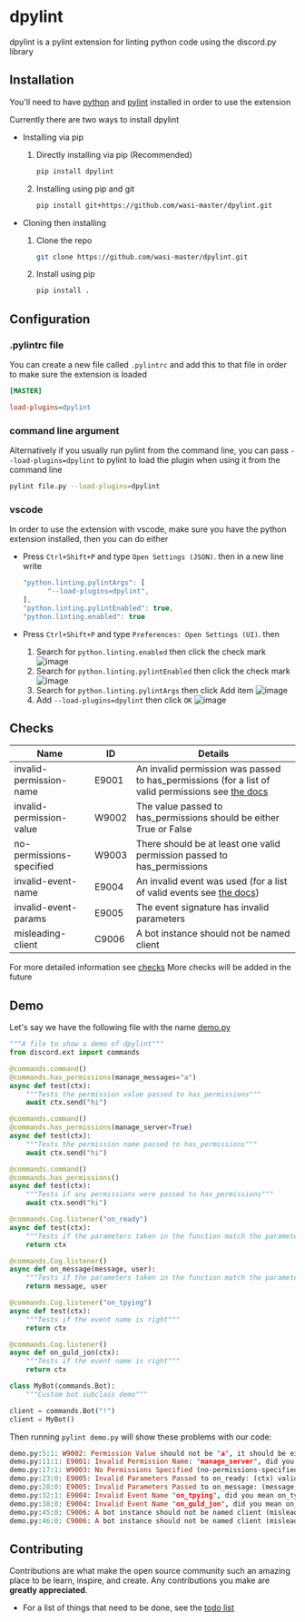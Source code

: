 # dpylint

dpylint is a pylint extension for linting python code using the discord.py library

## Installation

You'll need to have [python](https://www.python.org) and [pylint](https://www.pylint.org) installed in order to use the extension

Currently there are two ways to install dpylint

* Installing via pip
  1. Directly installing via pip (Recommended)

     ```sh
     pip install dpylint
     ```

  2. Installing using pip and git

     ```sh
     pip install git+https://github.com/wasi-master/dpylint.git
     ```

* Cloning then installing
  1. Clone the repo

     ```sh
     git clone https://github.com/wasi-master/dpylint.git
     ```

  2. Install using pip

     ```sh
     pip install .
     ```

## Configuration

### **.pylintrc file**

You can create a new file called `.pylintrc` and add this to that file in order to make sure the extension is loaded

```ini
[MASTER]

load-plugins=dpylint
```

### **command line argument**

Alternatively if you usually run pylint from the command line, you can pass `--load-plugins=dpylint` to pylint to load the plugin when using it from the command line

```sh
pylint file.py --load-plugins=dpylint
```

### **vscode**

In order to use the extension with vscode, make sure you have the python extension installed, then you can do either

* Press `Ctrl+Shift+P` and type `Open Settings (JSON)`. then in a new line write

  ```js
  "python.linting.pylintArgs": [
        "--load-plugins=dpylint",
  ],
  "python.linting.pylintEnabled": true,
  "python.linting.enabled": true
  ```

* Press `Ctrl+Shift+P` and type `Preferences: Open Settings (UI)`. then
  1. Search for `python.linting.enabled` then click the check mark
    ![image](https://i.imgur.com/mVaOZz4.png)
  2. Search for `python.linting.pylintEnabled` then click the check mark
    ![image](https://i.imgur.com/cUJqdoQ.png)
  3. Search for `python.linting.pylintArgs` then click Add item
    ![image](https://i.imgur.com/Wj3ab9v.png)
  4. Add `--load-plugins=dpylint` then click `OK`
    ![image](https://i.imgur.com/xHzwwft.png)

## Checks

| Name                             | ID             | Details        |
| -------------------------------- | -------------- | -------------- |
| invalid-permission-name          | E9001          | An invalid permission was passed to has_permissions (for a list of valid permissions see [the docs](https://discordpy.readthedocs.io/en/latest/api.html#discord.Permissions)|
| invalid-permission-value         | W9002          | The value passed to has_permissions should be either True or False|
| no-permissions-specified         | W9003          | There should be at least one valid permission passed to has_permissions
| invalid-event-name               | E9004          | An invalid event was used (for a list of valid events see [the docs](https://discordpy.readthedocs.io/en/latest/api.html#event-reference))
| invalid-event-params             | E9005          | The event signature has invalid parameters
| misleading-client                | C9006          | A bot instance should not be named client

For more detailed information see [checks](/checks)
More checks will be added in the future

## Demo

Let's say we have the following file with the name [demo.py](https://github.com/wasi-master/dpylint/blob/main/demo.py)

```py
"""A file to show a demo of dpylint"""
from discord.ext import commands

@commands.command()
@commands.has_permissions(manage_messages="a")
async def test(ctx):
    """Tests the permission value passed to has_permissions"""
    await ctx.send("hi")

@commands.command()
@commands.has_permissions(manage_server=True)
async def test(ctx):
    """Tests the permission name passed to has_permissions"""
    await ctx.send("hi")

@commands.command()
@commands.has_permissions()
async def test(ctx):
    """Tests if any permissions were passed to has_permissions"""
    await ctx.send("hi")

@commands.Cog.listener("on_ready")
async def test(ctx):
    """Tests if the parameters taken in the function match the parameters that the event has"""
    return ctx

@commands.Cog.listener()
async def on_message(message, user):
    """Tests if the parameters taken in the function match the parameters that the event has"""
    return message, user

@commands.Cog.listener("on_tpying")
async def test(ctx):
    """Tests if the event name is right"""
    return ctx

@commands.Cog.listener()
async def on_guld_jon(ctx):
    """Tests if the event name is right"""
    return ctx

class MyBot(commands.Bot):
    """Custom bot subclass demo"""

client = commands.Bot("!")
client = MyBot()

```

Then running `pylint demo.py` will show these problems with our code:

```prolog
demo.py:5:1: W9002: Permission Value should not be "a", it should be either True or False (invalid-permission-value)
demo.py:11:1: E9001: Invalid Permission Name: "manage_server", did you mean manage_guild (invalid-permission-name)
demo.py:17:1: W9003: No Permissions Specified (no-permissions-specified)
demo.py:23:0: E9005: Invalid Parameters Passed to on_ready: (ctx) valid parameters are () (invalid-event-params)
demo.py:28:0: E9005: Invalid Parameters Passed to on_message: (message, user) valid parameters are (message) (invalid-event-params)
demo.py:32:1: E9004: Invalid Event Name "on_tpying", did you mean on_typing (invalid-event-name)
demo.py:38:0: E9004: Invalid Event Name "on_guld_jon", did you mean on_guild_join (invalid-event-name)
demo.py:45:0: C9006: A bot instance should not be named client (misleading-client)
demo.py:46:0: C9006: A bot instance should not be named client (misleading-client)
```

## Contributing

Contributions are what make the open source community such an amazing place to be learn, inspire, and create. Any contributions you make are **greatly appreciated**.

* For a list of things that need to be done, see the [todo list](https://github.com/wasi-master/dpylint/blob/main/TODO_LIST.md)
